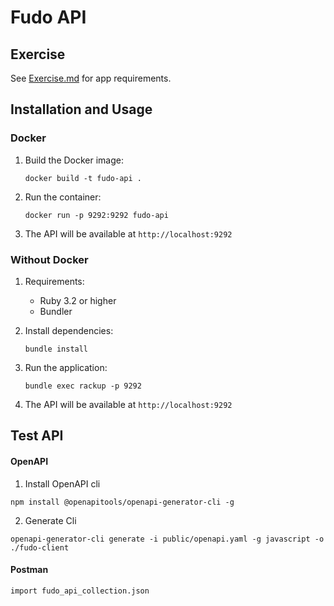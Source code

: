 # Fudo API

## Exercise

See [Exercise.md](Exercise.md) for app requirements.

## Installation and Usage

### Docker

1. Build the Docker image:

   ```
   docker build -t fudo-api .
   ```

2. Run the container:

   ```
   docker run -p 9292:9292 fudo-api
   ```

3. The API will be available at `http://localhost:9292`

### Without Docker

1. Requirements:

   - Ruby 3.2 or higher
   - Bundler

2. Install dependencies:

   ```
   bundle install
   ```

3. Run the application:

   ```
   bundle exec rackup -p 9292
   ```

4. The API will be available at `http://localhost:9292`

## Test API

#### OpenAPI

1. Install OpenAPI cli

```
npm install @openapitools/openapi-generator-cli -g
```

2. Generate Cli

```
openapi-generator-cli generate -i public/openapi.yaml -g javascript -o ./fudo-client
```

#### Postman

```
import fudo_api_collection.json
```
